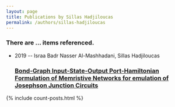 ```yaml
---
layout: page
title: Publications by Sillas Hadjiloucas
permalink: /authors/sillas-hadjiloucas
---
```


<h3 id="number-posts">There are ... items referenced.</h3>
<ul class="post-list">
<li><span class='post-meta'>2019 -- Israa Badr Nasser Al-Mashhadani, Sillas Hadjiloucas</span><h3><a class='post-link' href="{{ site.baseurl }}/bond-graph-input-state-output-port-hamiltonian-formulation-of-memristive-networks-for-emulation-of-josephson-junction-circuits">Bond-Graph Input-State-Output Port-Hamiltonian Formulation of Memristive Networks for emulation of Josephson Junction Circuits</a></h3></li>

</ul>
{% include count-posts.html %}
